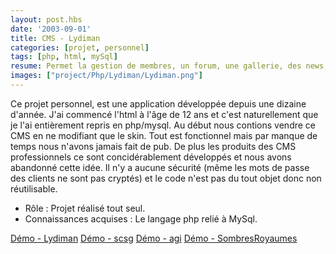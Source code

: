 ```yaml
---
layout: post.hbs
date: '2003-09-01'
title: CMS - Lydiman
categories: [projet, personnel]
tags: [php, html, mySql]
resume: Permet la gestion de membres, un forum, une gallerie, des news, des statistiques...
images: ["project/Php/Lydiman/Lydiman.png"]
---
```

Ce projet personnel, est une application développée depuis une dizaine d'année. J'ai commencé l'html à l'âge de 12 ans et c'est naturellement que je l'ai entièrement repris en php/mysql. Au début nous contions vendre ce CMS en ne modifiant que le skin. Tout est fonctionnel mais par manque de temps nous n'avons jamais fait de pub. De plus les produits des CMS professionnels ce sont concidérablement développés et nous avons abandonné cette idée. Il n'y a aucune sécurité (même les mots de passe des clients ne sont pas cryptés) et le code n'est pas du tout objet donc non réutilisable.

* Rôle : Projet réalisé tout seul.
* Connaissances acquises : Le langage php relié à MySql.

<div class="container-link">
  <a href="http://lydiman.net" target="_blank">Démo - Lydiman</a>
  <a href="http://scsg.lydiman.net" target="_blank">Démo - scsg</a>
  <a href="http://agi.lydiman.net" target="_blank">Démo - agi</a>
  <a href="http://1.lydiman.net/lydia/sombresroyaumes/" target="_blank">Démo - SombresRoyaumes</a>
</div>